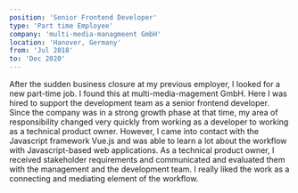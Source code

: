 ```yaml
---
position: 'Senior Frontend Developer'
type: 'Part time Employee'
company: 'multi-media-managmeent GmbH'
location: 'Hanover, Germany'
from: 'Jul 2018'
to: 'Dec 2020'
---
```

After the sudden business closure at my previous employer, I looked for a new part-time job. I found this at multi-media-magement GmbH. Here I was hired to support the development team as a senior frontend developer.
Since the company was in a strong growth phase at that time, my area of responsibility changed very quickly from working as a developer to working as a technical product owner. However, I came into contact with the Javascript framework Vue.js and was able to learn a lot about the workflow with Javascript-based web applications.
As a technical product owner, I received stakeholder requirements and communicated and evaluated them with the management and the development team. I really liked the work as a connecting and mediating element of the workflow.
